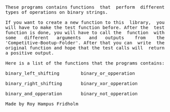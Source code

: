 
<pre>
These programs contains functions  that  perform  different
types of operations on binary strings.

If you want to create a new function to this  library,  you
will have to make the test function before. After the  test
function is done, you will have to call the  function  with
some   different   arguments   and   outputs    from    the
'Competitive-Bootup-Folder'. After that you can  write  the
original function and hope that the test calls will  return
a positive output.

Here is a list of the functions that the programs contains:

binary_left_shifting        binary_or_opperation

binary_right_shifting       binary_xor_opperation

binary_and_opperation       binary_not_opperation

Made by Roy Hampus Fridholm
</pre>
